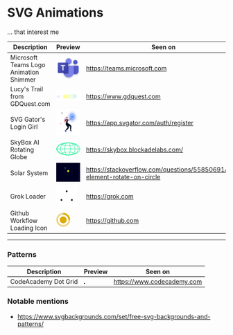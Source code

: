 # SVG Animations
... that interest me

| Description                            | Preview                                                                 | Seen on                                                                   |
|----------------------------------------|-------------------------------------------------------------------------|---------------------------------------------------------------------------|
| Microsoft Teams Logo Animation Shimmer | ![microsoft-teams-logo.svg](./microsoft-teams-logo.svg)                 | https://teams.microsoft.com                                               |
| Lucy's Trail from GDQuest.com          | ![gd-quest-lucy-trail.svg](./gdquest-lucy-trail.svg)                    | https://www.gdquest.com                                                   |
| SVG Gator's Login Girl                 | ![svg-gator-log-in-girl.svg](./svg-gator-log-in-girl.svg)               | https://app.svgator.com/auth/register                                     |
| SkyBox AI Rotating Globe               | ![skybox-ai-globe.svg](./skybox-ai-globe.svg)                           | https://skybox.blockadelabs.com/                                          |
| Solar System                           | ![solar-system.svg](./solar-system.svg)                                 | https://stackoverflow.com/questions/55850691/svg-element-rotate-on-circle |
| Grok Loader                            | ![grok-loader.svg](./grok-loader.svg)                                   | https://grok.com                                                          |
| Github Workflow Loading Icon           | ![github-workflow-loading-icon.svg](./github-workflow-loading-icon.svg) | https://github.com                                                        |

-----

### Patterns

| Description          | Preview                                              | Seen on                    |
|----------------------|------------------------------------------------------|----------------------------|
| CodeAcademy Dot Grid | ![CodeAcademy Dot Grid](./code-academy-dot-grid.svg) | https://www.codecademy.com | 


### Notable mentions
* https://www.svgbackgrounds.com/set/free-svg-backgrounds-and-patterns/